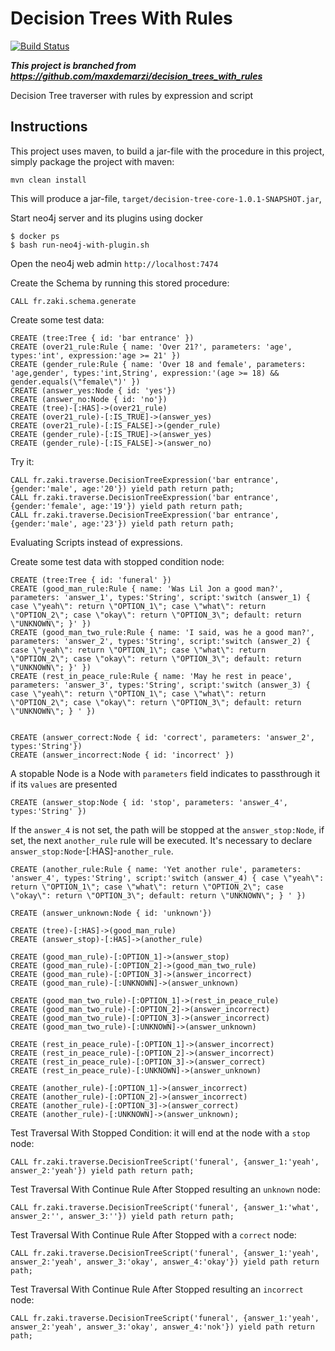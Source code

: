 # Decision Trees With Rules

[![Build Status](https://travis-ci.org/zaki-fr/decision-tree-core.svg?branch=master)](https://travis-ci.org/zaki-fr/decision-tree-core)

***This project is branched from https://github.com/maxdemarzi/decision_trees_with_rules***

Decision Tree traverser with rules by expression and script

Instructions
------------ 

This project uses maven, to build a jar-file with the procedure in this project, simply package the project with maven:

    mvn clean install

This will produce a jar-file, `target/decision-tree-core-1.0.1-SNAPSHOT.jar`,

Start neo4j server and its plugins using docker

```shellscript
$ docker ps
$ bash run-neo4j-with-plugin.sh
```

Open the neo4j web admin `http://localhost:7474`

Create the Schema by running this stored procedure:

    CALL fr.zaki.schema.generate
    
Create some test data:

    CREATE (tree:Tree { id: 'bar entrance' })
    CREATE (over21_rule:Rule { name: 'Over 21?', parameters: 'age', types:'int', expression:'age >= 21' })
    CREATE (gender_rule:Rule { name: 'Over 18 and female', parameters: 'age,gender', types:'int,String', expression:'(age >= 18) && gender.equals(\"female\")' })
    CREATE (answer_yes:Node { id: 'yes'})
    CREATE (answer_no:Node { id: 'no'})
    CREATE (tree)-[:HAS]->(over21_rule)
    CREATE (over21_rule)-[:IS_TRUE]->(answer_yes)
    CREATE (over21_rule)-[:IS_FALSE]->(gender_rule)
    CREATE (gender_rule)-[:IS_TRUE]->(answer_yes)
    CREATE (gender_rule)-[:IS_FALSE]->(answer_no)
    
Try it:

    CALL fr.zaki.traverse.DecisionTreeExpression('bar entrance', {gender:'male', age:'20'}) yield path return path;
    CALL fr.zaki.traverse.DecisionTreeExpression('bar entrance', {gender:'female', age:'19'}) yield path return path;
    CALL fr.zaki.traverse.DecisionTreeExpression('bar entrance', {gender:'male', age:'23'}) yield path return path;     
    
    
Evaluating Scripts instead of expressions.

Create some test data with stopped condition node:

    CREATE (tree:Tree { id: 'funeral' })
    CREATE (good_man_rule:Rule { name: 'Was Lil Jon a good man?', parameters: 'answer_1', types:'String', script:'switch (answer_1) { case \"yeah\": return \"OPTION_1\"; case \"what\": return \"OPTION_2\"; case \"okay\": return \"OPTION_3\"; default: return \"UNKNOWN\"; }' })
    CREATE (good_man_two_rule:Rule { name: 'I said, was he a good man?', parameters: 'answer_2', types:'String', script:'switch (answer_2) { case \"yeah\": return \"OPTION_1\"; case \"what\": return \"OPTION_2\"; case \"okay\": return \"OPTION_3\"; default: return \"UNKNOWN\"; }' })
    CREATE (rest_in_peace_rule:Rule { name: 'May he rest in peace', parameters: 'answer_3', types:'String', script:'switch (answer_3) { case \"yeah\": return \"OPTION_1\"; case \"what\": return \"OPTION_2\"; case \"okay\": return \"OPTION_3\"; default: return \"UNKNOWN\"; } ' })

    
    CREATE (answer_correct:Node { id: 'correct', parameters: 'answer_2', types:'String'})
    CREATE (answer_incorrect:Node { id: 'incorrect' })

A stopable Node is a Node with `parameters` field indicates to passthrough it if its `values` are presented

    CREATE (answer_stop:Node { id: 'stop', parameters: 'answer_4', types:'String' })

If the `answer_4` is not set, the path will be stopped at the `answer_stop:Node`, if set, the next `another_rule` rule will be executed. It's necessary to declare `answer_stop:Node`-[:HAS]-`another_rule`.

    CREATE (another_rule:Rule { name: 'Yet another rule', parameters: 'answer_4', types:'String', script:'switch (answer_4) { case \"yeah\": return \"OPTION_1\"; case \"what\": return \"OPTION_2\"; case \"okay\": return \"OPTION_3\"; default: return \"UNKNOWN\"; } ' })

    CREATE (answer_unknown:Node { id: 'unknown'})
    
    CREATE (tree)-[:HAS]->(good_man_rule)
    CREATE (answer_stop)-[:HAS]->(another_rule)

    CREATE (good_man_rule)-[:OPTION_1]->(answer_stop)
    CREATE (good_man_rule)-[:OPTION_2]->(good_man_two_rule)
    CREATE (good_man_rule)-[:OPTION_3]->(answer_incorrect)
    CREATE (good_man_rule)-[:UNKNOWN]->(answer_unknown)

    CREATE (good_man_two_rule)-[:OPTION_1]->(rest_in_peace_rule)
    CREATE (good_man_two_rule)-[:OPTION_2]->(answer_incorrect)
    CREATE (good_man_two_rule)-[:OPTION_3]->(answer_incorrect)
    CREATE (good_man_two_rule)-[:UNKNOWN]->(answer_unknown)

    CREATE (rest_in_peace_rule)-[:OPTION_1]->(answer_incorrect)
    CREATE (rest_in_peace_rule)-[:OPTION_2]->(answer_incorrect)
    CREATE (rest_in_peace_rule)-[:OPTION_3]->(answer_correct)
    CREATE (rest_in_peace_rule)-[:UNKNOWN]->(answer_unknown)

    CREATE (another_rule)-[:OPTION_1]->(answer_incorrect)
    CREATE (another_rule)-[:OPTION_2]->(answer_incorrect)
    CREATE (another_rule)-[:OPTION_3]->(answer_correct)
    CREATE (another_rule)-[:UNKNOWN]->(answer_unknown);  

Test Traversal With Stopped Condition: it will end at the node with a `stop` node:
    
    CALL fr.zaki.traverse.DecisionTreeScript('funeral', {answer_1:'yeah', answer_2:'yeah'}) yield path return path;

Test Traversal With Continue Rule After Stopped resulting an `unknown` node:

    CALL fr.zaki.traverse.DecisionTreeScript('funeral', {answer_1:'what', answer_2:'', answer_3:''}) yield path return path;

Test Traversal With Continue Rule After Stopped with a `correct` node:

    CALL fr.zaki.traverse.DecisionTreeScript('funeral', {answer_1:'yeah', answer_2:'yeah', answer_3:'okay', answer_4:'okay'}) yield path return path;

Test Traversal With Continue Rule After Stopped resulting an `incorrect` node:

    CALL fr.zaki.traverse.DecisionTreeScript('funeral', {answer_1:'yeah', answer_2:'yeah', answer_3:'okay', answer_4:'nok'}) yield path return path;